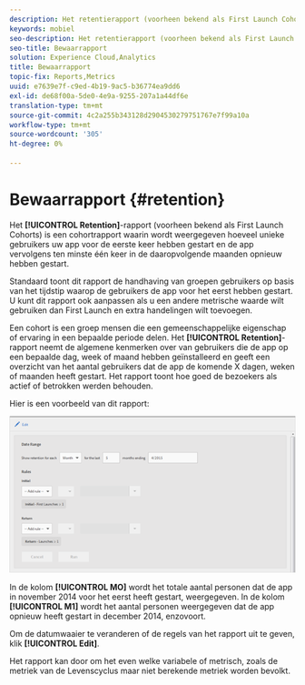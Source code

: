 ```yaml
---
description: Het retentierapport (voorheen bekend als First Launch Cohorts) is een cohortrapport waarin wordt weergegeven hoeveel unieke gebruikers uw app voor de eerste keer hebben gestart en de app vervolgens ten minste één keer in de daaropvolgende maanden opnieuw hebben gestart.
keywords: mobiel
seo-description: Het retentierapport (voorheen bekend als First Launch Cohorts) is een cohortrapport waarin wordt weergegeven hoeveel unieke gebruikers uw app voor de eerste keer hebben gestart en de app vervolgens ten minste één keer in de daaropvolgende maanden opnieuw hebben gestart.
seo-title: Bewaarrapport
solution: Experience Cloud,Analytics
title: Bewaarrapport
topic-fix: Reports,Metrics
uuid: e7639e7f-c9ed-4b19-9ac5-b36774ea9dd6
exl-id: de68f00a-5de0-4e9a-9255-207a1a44df6e
translation-type: tm+mt
source-git-commit: 4c2a255b343128d2904530279751767e7f99a10a
workflow-type: tm+mt
source-wordcount: '305'
ht-degree: 0%

---
```


# Bewaarrapport {#retention}

Het **[!UICONTROL Retention]**-rapport (voorheen bekend als First Launch Cohorts) is een cohortrapport waarin wordt weergegeven hoeveel unieke gebruikers uw app voor de eerste keer hebben gestart en de app vervolgens ten minste één keer in de daaropvolgende maanden opnieuw hebben gestart.

Standaard toont dit rapport de handhaving van groepen gebruikers op basis van het tijdstip waarop de gebruikers de app voor het eerst hebben gestart. U kunt dit rapport ook aanpassen als u een andere metrische waarde wilt gebruiken dan First Launch en extra handelingen wilt toevoegen.

Een cohort is een groep mensen die een gemeenschappelijke eigenschap of ervaring in een bepaalde periode delen. Het **[!UICONTROL Retention]**-rapport neemt de algemene kenmerken over van gebruikers die de app op een bepaalde dag, week of maand hebben geïnstalleerd en geeft een overzicht van het aantal gebruikers dat de app de komende X dagen, weken of maanden heeft gestart. Het rapport toont hoe goed de bezoekers als actief of betrokken werden behouden.

Hier is een voorbeeld van dit rapport:

![](assets/report_retention_edit.png)

In de kolom **[!UICONTROL MO]** wordt het totale aantal personen dat de app in november 2014 voor het eerst heeft gestart, weergegeven. In de kolom **[!UICONTROL M1]** wordt het aantal personen weergegeven dat de app opnieuw heeft gestart in december 2014, enzovoort.

Om de datumwaaier te veranderen of de regels van het rapport uit te geven, klik **[!UICONTROL Edit]**.

Het rapport kan door om het even welke variabele of metrisch, zoals de metriek van de Levenscyclus maar niet berekende metriek worden bevolkt.

